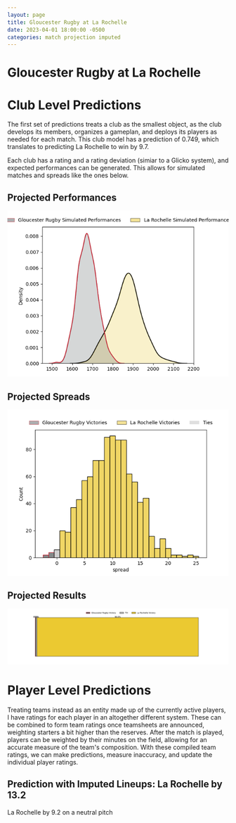 ```yaml
---  
layout: page  
title: Gloucester Rugby at La Rochelle  
date: 2023-04-01 18:00:00 -0500  
categories: match projection imputed  
---
```

# Gloucester Rugby at La Rochelle

# Club Level Predictions


The first set of predictions treats a club as the smallest object, as the club develops its members, organizes a gameplan, and deploys its players as needed for each match. This club model has a prediction of 0.749, which translates to predicting La Rochelle to win by 9.7.

Each club has a rating and a rating deviation (simiar to a Glicko system), and expected performances can be generated. This allows for simulated matches and spreads like the ones below.
## Projected Performances


![Projected Performances](plots/performances_2023-04-01-LaRochelle-GloucesterRugby.png)
## Projected Spreads


![Projected Spreads](plots/spreads_2023-04-01-LaRochelle-GloucesterRugby.png)
## Projected Results


![Projected Results](plots/resultbar_2023-04-01-LaRochelle-GloucesterRugby.png)
# Player Level Predictions


Treating teams instead as an entity made up of the currently active players, I have ratings for each player in an altogether different system. These can be combined to form team ratings once teamsheets are announced, weighting starters a bit higher than the reserves. After the match is played, players can be weighted by their minutes on the field, allowing for an accurate measure of the team's composition. With these compiled team ratings, we can make predictions, measure inaccuracy, and update the individual player ratings.
## Prediction with Imputed Lineups: La Rochelle by 13.2


La Rochelle by 9.2 on a neutral pitch

